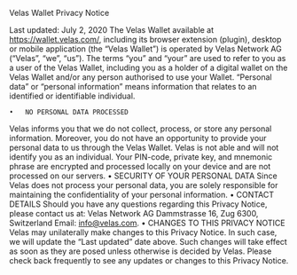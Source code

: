 Velas Wallet Privacy Notice

Last updated: July 2, 2020
The Velas Wallet available at https://wallet.velas.com/, including its browser extension (plugin), desktop or mobile application (the “Velas Wallet”) is operated by Velas Network AG (“Velas”, “we”, “us”).
The terms “you” and “your” are used to refer to you as a user of the Velas Wallet, including you as a holder of a digital wallet on the Velas Wallet and/or any person authorised to use your Wallet.
“Personal data” or “personal information” means information that relates to an identified or identifiable individual.

	•	NO PERSONAL DATA PROCESSED
Velas informs you that we do not collect, process, or store any personal information. Moreover, you do not have an opportunity to provide your personal data to us through the Velas Wallet.
Velas is not able and will not identify you as an individual.
Your PIN-code, private key, and mnemonic phrase are encrypted and processed locally on your device and are not processed on our servers.
	•	SECURITY OF YOUR PERSONAL DATA
Since Velas does not process your personal data, you are solely responsible for maintaining the confidentiality of your personal information.
	•	CONTACT DETAILS
Should you have any questions regarding this Privacy Notice, please contact us at:
Velas Network AG
Dammstrasse 16,
Zug 6300, Switzerland
Email: info@velas.com.
	•	CHANGES TO THIS PRIVACY NOTICE
Velas may unilaterally make changes to this Privacy Notice. In such case, we will update the “Last updated” date above. Such changes will take effect as soon as they are posed unless otherwise is decided by Velas. Please check back frequently to see any updates or changes to this Privacy Notice.
